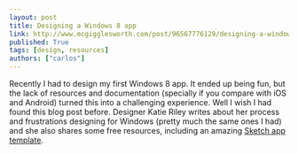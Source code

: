 ```yaml
---
layout: post
title: Designing a Windows 8 app
link: http://www.mcgigglesworth.com/post/96567776129/designing-a-windows-8-app-and-free-sketch
published: True
tags: [design, resources]
authors: ["carlos"]
---
```

Recently I had to design my first Windows 8 app. It ended up being fun, but the lack of resources and documentation (specially if you compare with iOS and Android) turned this into a challenging experience. Well I wish I had found this blog post before. Designer Katie Riley writes about her process and frustrations designing for Windows (pretty much the same ones I had) and she also shares some free resources, including an amazing <a href="https://dl.dropboxusercontent.com/u/59708940/Windows_blog/Windows8_kit.sketch.zip">Sketch app template</a>.

